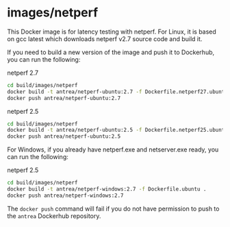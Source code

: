 # images/netperf

This Docker image is for latency testing with netperf. For Linux, it is
based on gcc latest which downloads netperf v2.7 source code and build it.

If you need to build a new version of the image and push it to Dockerhub, you
can run the following:

netperf 2.7
```bash (Linux)
cd build/images/netperf
docker build -t antrea/netperf-ubuntu:2.7 -f Dockerfile.netperf27.ubuntu .
docker push antrea/netperf-ubuntu:2.7
```

netperf 2.5
```bash (Linux)
cd build/images/netperf
docker build -t antrea/netperf-ubuntu:2.5 -f Dockerfile.netperf25.ubuntu .
docker push antrea/netperf-ubuntu:2.5
```

For Windows, if you already have netperf.exe and netserver.exe ready, you can
run the following:

netperf 2.5
```bash (Windows)
cd build/images/netperf
docker build -t antrea/netperf-windows:2.7 -f Dockerfile.ubuntu .
docker push antrea/netperf-windows:2.7
```

The `docker push` command will fail if you do not have permission to push to the
`antrea` Dockerhub repository.
